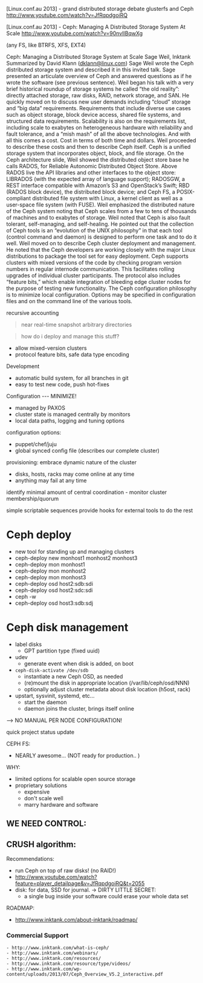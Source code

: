 [Linux.conf.au 2013] - grand distributed storage debate glusterfs and Ceph
http://www.youtube.com/watch?v=JfRqpdgoiRQ


[Linux.conf.au 2013] - Ceph: Managing A Distributed Storage System At Scale
http://www.youtube.com/watch?v=90nvIlBqwXg

  (any FS, like BTRFS, XFS, EXT4)

  Ceph: Managing a Distributed Storage System at Scale
Sage Weil, Inktank
Summarized by David Klann (dklann@linux.com)
Sage Weil wrote the Ceph distributed storage system and
described it in this invited talk. Sage presented an articulate
overview of Ceph and answered questions as if he wrote the
software (see previous sentence).
Weil began his talk with a very brief historical roundup of storage systems he called “the old reality”: directly attached storage,
raw disks, RAID, network storage, and SAN. He quickly moved
on to discuss new user demands including “cloud” storage and
“big data” requirements. Requirements that include diverse use
cases such as object storage, block device access, shared file systems, and structured data requirements. Scalability is also on
the requirements list, including scale to exabytes on heterogeneous hardware with reliability and fault tolerance, and a “mish
mash” of all the above technologies. And with all this comes a
cost. Cost in terms of both time and dollars. Weil proceeded to
describe these costs and then to describe Ceph itself.
Ceph is a unified storage system that incorporates object, block,
and file storage. On the Ceph architecture slide, Weil showed
the distributed object store base he calls RADOS, for Reliable
Autonomic Distributed Object Store. Above RADOS live the API
libraries and other interfaces to the object store: LIBRADOS
(with the expected array of language support); RADOSGW, a
REST interface compatible with Amazon’s S3 and OpenStack’s
Swift; RBD (RADOS block device), the distributed block device;
and Ceph FS, a POSIX-compliant distributed file system with
Linux, a kernel client as well as a user-space file system (with
FUSE). Weil emphasized the distributed nature of the Ceph
system noting that Ceph scales from a few to tens of thousands
of machines and to exabytes of storage. Weil noted that Ceph is
also fault tolerant, self-managing, and self-healing. He pointed
out that the collection of Ceph tools is an “evolution of the UNIX
philosophy” in that each tool (control command and daemon) is
designed to perform one task and to do it well.
Weil moved on to describe Ceph cluster deployment and management. He noted that the Ceph developers are working closely
with the major Linux distributions to package the tool set for
easy deployment. Ceph supports clusters with mixed versions of
the code by checking program version numbers in regular internode communication. This facilitates rolling upgrades of individual cluster participants. The protocol also includes “feature
bits,” which enable integration of bleeding edge cluster nodes for
the purpose of testing new functionality.
The Ceph configuration philosophy is to minimize local configuration. Options may be specified in configuration files and on the
command line of the various tools.


recursive accounting
  > near real-time
  > snapshot arbitrary directories


> how do i deploy and manage this stuff?
- allow mixed-version clusters
- protocol feature bits, safe data type encoding


Development
- automatic build system, for all branches in git
- easy to test new code, push hot-fixes



Configuration
--- MINIMIZE!
- managed by PAXOS
- cluster state is managed centrally by monitors
- local data paths, logging and tuning options


configuration options:
  - puppet/chef/juju
  - global synced config file (describes our complete cluster)


provisioning:
  embrace dynamic nature of the cluster
  - disks, hosts, racks may come online at any time
  - anything may fail at any time

  identify minimal amount of central coordination
    - monitor cluster membership/quorum

  simple scriptable sequences
  provide hooks for external tools to do the rest


# Ceph deploy
- new tool for standing up and managing clusters
- ceph-deploy new monhost1 monhost2 monhost3
- ceph-deploy mon monhost1
- ceph-deploy mon monhost2
- ceph-deploy mon monhost3
- ceph-deploy osd host2:sdb:sdi
- ceph-deploy osd host2:sdc:sdi
- ceph -w
- ceph-deploy osd host3:sdb:sdj



# Ceph disk management
- label disks
  - GPT partition type (fixed uuid)
- udev
  - generate event when disk is added, on boot
- `ceph-disk-activate /dev/sdb`
  - instantiate a new Ceph OSD, as needed
  - (re)mount the disk in appropriate location (/var/lib/ceph/osd/NNN)
  - optionally adjust cluster metadata about disk location (h5ost, rack)
- upstart, sysvinit, systemd, etc...
  - start the daemon
  - daemon joins the cluster, brings itself online

--> NO MANUAL PER NODE CONFIGURATION!


quick project status update



CEPH FS:
  - NEARLY awesome... (NOT ready for production.. )


WHY:
  - limited options for scalable open source storage
  - proprietary solutions
    - expensive
    - don't scale well
    - marry hardware and software


WE NEED CONTROL:
  -




CRUSH algorithm:
  -

Recommendations:
  - run Ceph on top of raw disks! (no RAID!)
  - http://www.youtube.com/watch?feature=player_detailpage&v=JfRqpdgoiRQ&t=2055
  - disk: for data, SSD for journal.
     ->
    DIRTY LITTLE SECRET:
      - a single bug inside your software could erase your whole data set

ROADMAP:
  - http://www.inktank.com/about-inktank/roadmap/






### Commercial Support

    - http://www.inktank.com/what-is-ceph/
    - http://www.inktank.com/webinars/
    - http://www.inktank.com/resources/
    - http://www.inktank.com/resource/type/videos/
    - http://www.inktank.com/wp-content/uploads/2013/07/Ceph_Overview_V5.2_interactive.pdf